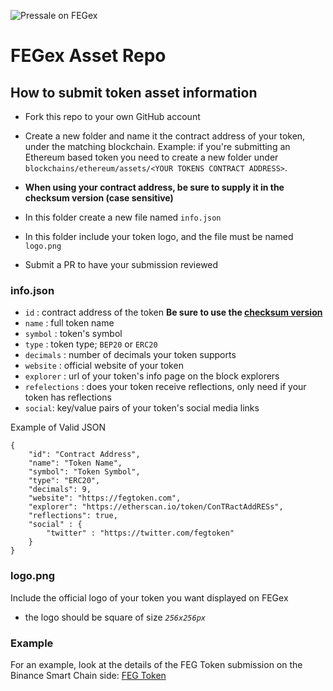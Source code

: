 ![Pressale on FEGex](https://fegexchange.github.io/assets/presale.jpg)

# FEGex Asset Repo

## How to submit token asset information

- Fork this repo to your own GitHub account
- Create a new folder and name it the contract address of your token, under the matching blockchain. Example: if you're submitting an Ethereum based token you need to create a new folder under `blockchains/ethereum/assets/<YOUR TOKENS CONTRACT ADDRESS>`. 
- **When using your contract address, be sure to supply it in the checksum version (case sensitive)**


- In this folder create a new file named `info.json`

- In this folder include your token logo, and the file must be named `logo.png`
- Submit a PR to have your submission reviewed

### info.json

- `id` : contract address of the token **Be sure to use the [checksum version](https://support.mycrypto.com/general-knowledge/ethereum-blockchain/ethereum-address-has-uppercase-and-lowercase-letters)**
- `name` : full token name
- `symbol` : token's symbol
- `type` : token type; `BEP20` or `ERC20`
- `decimals` : number of decimals your token supports
- `website` : official website of your token
- `explorer` : url of your token's info page on the block explorers
- `refelections` : does your token receive reflections, only need if your token has reflections
- `social`: key/value pairs of your token's social media links

Example of Valid JSON

```
{
    "id": "Contract Address",
    "name": "Token Name",
    "symbol": "Token Symbol",
    "type": "ERC20",
    "decimals": 9,
    "website": "https://fegtoken.com",
    "explorer": "https://etherscan.io/token/ConTRactAddRESs", 
    "reflections": true,
    "social" : {
        "twitter" : "https://twitter.com/fegtoken"
    }
}
 ```

### logo.png

Include the official logo of your token you want displayed on FEGex

- the logo should be square of size *`256x256px`* 

### Example

For an example, look at the details of the FEG Token submission on the Binance Smart Chain side: [FEG Token](https://github.com/fegexchange/assets/tree/main/blockchains/smartchain/assets/0xacFC95585D80Ab62f67A14C566C1b7a49Fe91167)
